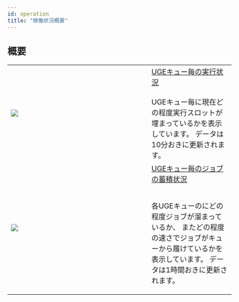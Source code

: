 ```yaml
---
id: operation
title: "稼働状況概要"
---
```


## 概要

<table>
<tr>
<td width="300">


![](/img/2021-09-05_22-35.png)

</td>
<td>
<a href="https://sc2.ddbj.nig.ac.jp">
UGEキュー毎の実行状況
</a>
<br />
<br />
UGEキュー毎に現在どの程度実行スロットが埋まっているかを表示しています。
データは10分おきに更新されます。

</td>
</tr>

<tr>
<td>

![](/img/2021-09-05_22-35_1.png)

</td>
<td>

<a href="https://sc2.ddbj.nig.ac.jp">
UGEキュー毎のジョブの蓄積状況
</a>
<br />
<br />


各UGEキューのにどの程度ジョブが溜まっているか、
またどの程度の速さでジョブがキューから履けているかを表示しています。
データは1時間おきに更新されます。
</td>


</tr>
</table>
